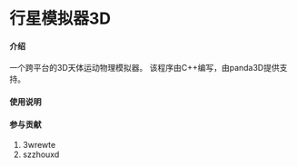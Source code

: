 # 行星模拟器3D

#### 介绍
一个跨平台的3D天体运动物理模拟器。
该程序由C++编写，由panda3D提供支持。

#### 使用说明



#### 参与贡献

1. 3wrewte
2. szzhouxd

